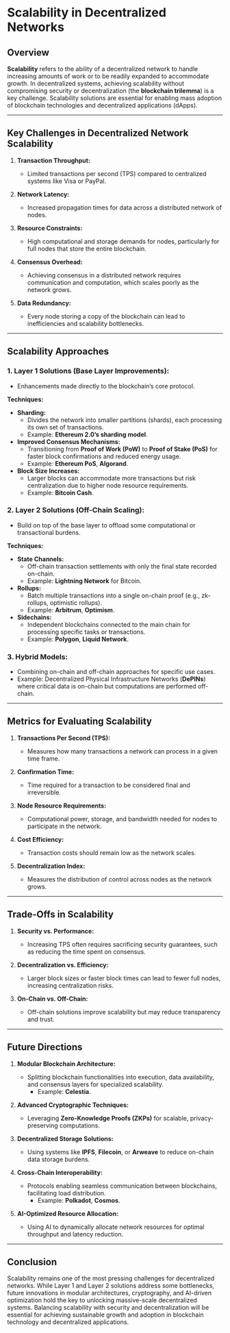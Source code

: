 # Scalability in Decentralized Networks

## Overview
**Scalability** refers to the ability of a decentralized network to handle increasing amounts of work or to be readily expanded to accommodate growth. In decentralized systems, achieving scalability without compromising security or decentralization (the **blockchain trilemma**) is a key challenge. Scalability solutions are essential for enabling mass adoption of blockchain technologies and decentralized applications (dApps).

---

## **Key Challenges in Decentralized Network Scalability**
1. **Transaction Throughput:**
   - Limited transactions per second (TPS) compared to centralized systems like Visa or PayPal.

2. **Network Latency:**
   - Increased propagation times for data across a distributed network of nodes.

3. **Resource Constraints:**
   - High computational and storage demands for nodes, particularly for full nodes that store the entire blockchain.

4. **Consensus Overhead:**
   - Achieving consensus in a distributed network requires communication and computation, which scales poorly as the network grows.

5. **Data Redundancy:**
   - Every node storing a copy of the blockchain can lead to inefficiencies and scalability bottlenecks.

---

## **Scalability Approaches**

### 1. **Layer 1 Solutions (Base Layer Improvements):**
   - Enhancements made directly to the blockchain’s core protocol.
   
   **Techniques:**
   - **Sharding:**
     - Divides the network into smaller partitions (shards), each processing its own set of transactions.
     - Example: **Ethereum 2.0’s sharding model**.
   - **Improved Consensus Mechanisms:**
     - Transitioning from **Proof of Work (PoW)** to **Proof of Stake (PoS)** for faster block confirmations and reduced energy usage.
     - Example: **Ethereum PoS**, **Algorand**.
   - **Block Size Increases:**
     - Larger blocks can accommodate more transactions but risk centralization due to higher node resource requirements.
     - Example: **Bitcoin Cash**.

### 2. **Layer 2 Solutions (Off-Chain Scaling):**
   - Build on top of the base layer to offload some computational or transactional burdens.
   
   **Techniques:**
   - **State Channels:**
     - Off-chain transaction settlements with only the final state recorded on-chain.
     - Example: **Lightning Network** for Bitcoin.
   - **Rollups:**
     - Batch multiple transactions into a single on-chain proof (e.g., zk-rollups, optimistic rollups).
     - Example: **Arbitrum**, **Optimism**.
   - **Sidechains:**
     - Independent blockchains connected to the main chain for processing specific tasks or transactions.
     - Example: **Polygon**, **Liquid Network**.

### 3. **Hybrid Models:**
   - Combining on-chain and off-chain approaches for specific use cases.
   - Example: Decentralized Physical Infrastructure Networks (**DePINs**) where critical data is on-chain but computations are performed off-chain.

---

## **Metrics for Evaluating Scalability**
1. **Transactions Per Second (TPS):**
   - Measures how many transactions a network can process in a given time frame.

2. **Confirmation Time:**
   - Time required for a transaction to be considered final and irreversible.

3. **Node Resource Requirements:**
   - Computational power, storage, and bandwidth needed for nodes to participate in the network.

4. **Cost Efficiency:**
   - Transaction costs should remain low as the network scales.

5. **Decentralization Index:**
   - Measures the distribution of control across nodes as the network grows.

---

## **Trade-Offs in Scalability**
1. **Security vs. Performance:**
   - Increasing TPS often requires sacrificing security guarantees, such as reducing the time spent on consensus.

2. **Decentralization vs. Efficiency:**
   - Larger block sizes or faster block times can lead to fewer full nodes, increasing centralization risks.

3. **On-Chain vs. Off-Chain:**
   - Off-chain solutions improve scalability but may reduce transparency and trust.

---

## **Future Directions**
1. **Modular Blockchain Architecture:**
   - Splitting blockchain functionalities into execution, data availability, and consensus layers for specialized scalability.
     - Example: **Celestia**.

2. **Advanced Cryptographic Techniques:**
   - Leveraging **Zero-Knowledge Proofs (ZKPs)** for scalable, privacy-preserving computations.

3. **Decentralized Storage Solutions:**
   - Using systems like **IPFS**, **Filecoin**, or **Arweave** to reduce on-chain data storage burdens.

4. **Cross-Chain Interoperability:**
   - Protocols enabling seamless communication between blockchains, facilitating load distribution.
     - Example: **Polkadot**, **Cosmos**.

5. **AI-Optimized Resource Allocation:**
   - Using AI to dynamically allocate network resources for optimal throughput and latency reduction.

---

## **Conclusion**
Scalability remains one of the most pressing challenges for decentralized networks. While Layer 1 and Layer 2 solutions address some bottlenecks, future innovations in modular architectures, cryptography, and AI-driven optimization hold the key to unlocking massive-scale decentralized systems. Balancing scalability with security and decentralization will be essential for achieving sustainable growth and adoption in blockchain technology and decentralized applications.
